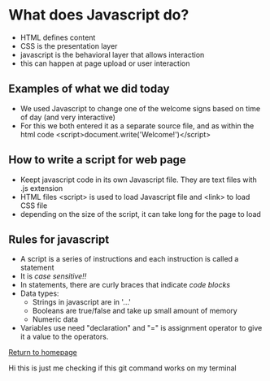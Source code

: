 # **What does Javascript do?**
- HTML defines content
- CSS is the presentation layer
- javascript is the behavioral layer that allows interaction
- this can happen at page upload or user interaction

## **Examples of what we did today**
- We used Javascript to change one of the welcome signs based on time of day (and very interactive)
- For this we both entered it as a separate source file, and as within the html code
\<script>document.write('Welcome!')\</script>

## **How to write a script for web page**
- Keept javascript code in its own Javascript file. They are text files with .js extension
- HTML files \<script> is used to load Javascript file and \<link> to load CSS file
- depending on the size of the script, it can take long for the page to load

## **Rules for javascript**
- A script is a series of instructions and each instruction is called a statement
- It is *case sensitive!!*
- In statements, there are curly braces that indicate *code blocks*
- Data types:
   - Strings in javascript are in '...'
   - Booleans are true/false and take up small amount of memory
   - Numeric data
- Variables use need "declaration" and "=" is assignment operator to give it a value to the operators. 

[Return to homepage](README.md)

Hi this is just me checking if this git command works on my terminal
